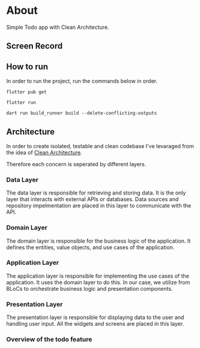 
# About

Simple Todo app with Clean Architecture.

## Screen Record

## How to run

In order to run the project, run the commands below in order.

```flutter pub get```

```flutter run```

```dart run build_runner build --delete-conflicting-outputs```

## Architecture

In order to create isolated, testable and clean codebase I've levaraged from the idea of 
[Clean Architecture](https://blog.cleancoder.com/uncle-bob/2012/08/13/the-clean-architecture.html).

Therefore each concern is seperated by different layers.

### Data Layer
The data layer is responsible for retrieving and storing data. It is the only layer that interacts with external APIs or databases. Data sources and repository impelmentation are placed in this layer to communicate with the API. 

### Domain Layer
The domain layer is responsible for the business logic of the application. It defines the entities, value objects, and use cases of the application.


### Application Layer
The application layer is responsible for implementing the use cases of the application. It uses the domain layer to do this. In our case, we utilize from BLoCs to orchestrate business logic and presentation components.


### Presentation Layer
The presentation layer is responsible for displaying data to the user and handling user input. All the widgets and screens are placed in this layer.

### Overview of the todo feature





